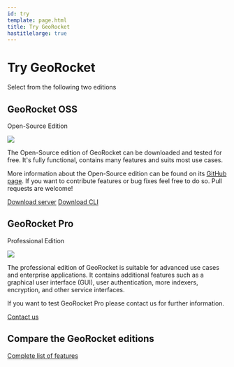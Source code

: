 ```yaml
---
id: try
template: page.html
title: Try GeoRocket
hastitlelarge: true
---
```


<div class="title-large">
  <div class="container">
    <h1>Try GeoRocket</h1>
    <p class="lead">Select from the following two editions</p>
  </div>
</div>

<div class="container">
  <div class="d-lg-flex try-cards">
    <div class="card text-center mb-3 py-2 mr-lg-3">
      <div class="card-block">
        <h2 class="card-title">GeoRocket OSS</h2>
        <p class="lead">Open-Source Edition</p>
        <p class="card-text mb-4">
        <img class="img-fluid mt-3 mb-3" style="max-width:50%" src="{{ site.url }}/images/try/georocket-oss-cli.jpg">
        </p>
        <p class="card-text">The Open-Source edition of GeoRocket can be downloaded and tested
        for free. It's fully functional, contains many features and suits most use cases.</p>
        <p class="card-text mb-4 pb-3 mx-lg-4">More information about the Open-Source edition can be
        found on its <a href="https://github.com/georocket/georocket">GitHub page</a>. If you want to
        contribute features or bug fixes feel free to do so. Pull requests are welcome!</p>
        <a href="#" class="btn btn-primary btn-icon-separate mb-4"><i class="mdi mdi-download" aria-hidden="true"></i> Download server</a>
        <a href="#" class="btn btn-primary btn-icon-separate mb-4"><i class="mdi mdi-download" aria-hidden="true"></i> Download CLI</a>
      </div>
    </div>
    <div class="card text-center mb-3 py-2 ml-lg-3">
      <div class="card-block">
        <h2 class="card-title">GeoRocket Pro</h2>
        <p class="lead">Professional Edition</p>
        <p class="card-text mb-4">
        <img class="img-fluid mt-3 mb-3" style="max-width:50%" src="{{ site.url }}/images/try/georocket-pro-ground-station.jpg">
        </p>
        <p class="card-text">The professional edition of GeoRocket is
        suitable for advanced use cases and enterprise applications.
        It contains additional features such as a graphical user interface (GUI),
        user authentication, more indexers, encryption, and other
        service interfaces.</p>
        <p class="card-text mx-lg-4 mb-4 pb-3">If you want to test GeoRocket Pro please contact
        us for further information.</p>
        <a href="http://www.igd.fraunhofer.de/en/competences/technologien/spatial-information-management" class="btn btn-primary btn-icon-separate mb-4"><i class="mdi mdi-contact-mail" aria-hidden="true"></i> Contact us</a>
      </div>
    </div>
  </div>

  <div class="text-center mt-3 mb-5 py-5 jumbotron">
    <h2>Compare the GeoRocket editions</h2>
    <a href="{{ site.url }}/products" class="btn btn-primary btn-icon-separate mt-4"><i class="mdi mdi-view-list" aria-hidden="true"></i> Complete list of features</a>
  </div>
</div>
